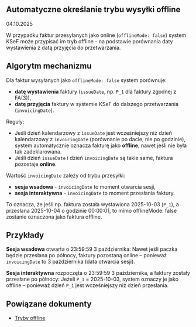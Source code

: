 ## Automatyczne określanie trybu wysyłki offline
04.10.2025  

W przypadku faktur przesyłanych jako online (`offlineMode: false`) system KSeF może przypisać im tryb offline - na podstawie porównania daty wystawienia z datą przyjęcia do przetwarzania.

## Algorytm mechanizmu

Dla faktur wysyłanych jako `offlineMode: false` system porównuje:
- **datę wystawienia** faktury (`issueDate`, np. `P_1` dla faktury zgodnej z FA(3)),
- **datę przyjęcia** faktury w systemie KSeF do dalszego przetwarzania (`invoicingDate`).

Reguły:
- Jeśli dzień kalendarzowy z `issueDate` jest wcześniejszy niż dzień kalendarzowy z `invoicingDate` (porównanie po dacie, nie po godzinie), system automatycznie oznacza fakturę jako **offline**, nawet jeśli nie była tak zadeklarowana.
- Jeśli dzień `issueDate` i dzień `invoicingDate` są takie same, faktura pozostaje **online**.

Wartość `invoicingDate` zależy od trybu przesyłki:
- **sesja wsadowa** - `invoicingDate` to moment otwarcia sesji,
- **sesja interaktywna** - `invoicingDate` to moment przesłania faktury.

To oznacza, że jeśli np. faktura została wystawiona 2025-10-03 (`P_1`), a przesłana 2025-10-04 o godzinie 00:00:01, to mimo offlineMode: false zostanie oznaczona jako faktura offline.

## Przykłady
**Sesja wsadowa** otwarta o 23:59:59 3 października:
Nawet jeśli paczka będzie przesłana po północy, faktury pozostaną online – ponieważ `invoicingDate` to 3 października (data otwarcia sesji).

**Sesja interaktywna** rozpoczęta o 23:59:59 3 października, a faktury zostały przesłane po północy:
Jeżeli `P_1` = 2025-10-03, system oznaczy je jako offline – ponieważ dzień `P_1` jest wcześniejszy niż dzień przesłania.


## Powiązane dokumenty
- [Tryby offline](../tryby-offline.md)